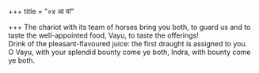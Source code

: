 +++
title = "०४ आ वां"

+++
The chariot with its team of horses bring you both, to guard us and to taste the well-appointed food, Vayu, to taste the offerings!  
     Drink of the pleasant-flavoured juice: the first draught is assigned to you.  
     O Vayu, with your splendid bounty come ye both, Indra, with bounty come ye both.